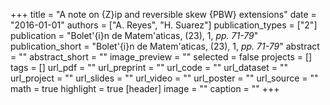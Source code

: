 +++
title = "A note on {Z}ip and reversible skew {PBW} extensions"
date = "2016-01-01"
authors = ["A. Reyes", "H. Suarez"]
publication_types = ["2"]
publication = "Bolet\'{i}n de Matem\'aticas, (23), 1, _pp. 71-79_"
publication_short = "Bolet\'{i}n de Matem\'aticas, (23), 1, _pp. 71-79_"
abstract = ""
abstract_short = ""
image_preview = ""
selected = false
projects = []
tags = []
url_pdf = ""
url_preprint = ""
url_code = ""
url_dataset = ""
url_project = ""
url_slides = ""
url_video = ""
url_poster = ""
url_source = ""
math = true
highlight = true
[header]
image = ""
caption = ""
+++
